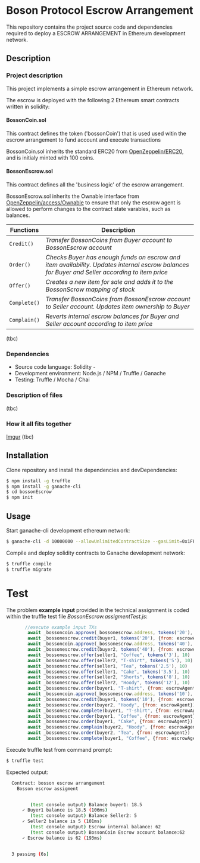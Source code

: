 # Boson Protocol Escrow Arrangement

This repository contains the project source code and dependencies required to deploy a ESCROW ARRANGEMENT in Ethereum development network.

## Description

### Project description
This project implements a simple escrow arrangement in Ethereum network.

The escrow is deployed with the following 2 Ethereum smart contracts written in solidity:

#### BossonCoin.sol
This contract defines the token ('bossonCoin') that is used used witin the escrow arrangement to fund account and execute transactions

BossonCoin.sol inherits the standard ERC20 from [OpenZeppelin/ERC20](https://docs.openzeppelin.com/contracts/3.x/erc20), and is initialy minted with 100 coins.

#### BossonEscrow.sol
This contract defines all the 'business logic' of the escrow arrangement.

BossonEscrow.sol inherits the Ownable interface from [OpenZeppelin/access/Ownable](https://docs.openzeppelin.com/contracts/3.x/api/access#Ownable) to ensure that only the escrow agent is allowed to perform changes to the contract state varables, such as balances. 

Functions | Description
--- | ---
`Credit()` | *Transfer BossonCoins from Buyer account to BossonEscrow account*
`Order()` | *Checks Buyer has enough funds on escrow and item availability. Updates internal escrow balances for Buyer and Seller according to item price*
`Offer()` | *Creates a new item for sale and adds it to the BossonScrow mapping of stock*
`Complete()` | *Transfer BossonCoins from BossonEscrow account to Seller account. Updates item ownership to Buyer*
`Complain()` | *Reverts internal escrow balances for Buyer and Seller account according to item price*

(tbc)


### Dependencies

  - Source code language: Solidity  - 
  - Development environment: Node.js / NPM / Truffle / Ganache
  - Testing: Truffle / Mocha / Chai

### Description of files
(tbc)

### How it all fits together
[Imgur](https://i.imgur.com/Jim5FJv.png)
(tbc)
## Installation

Clone repository and install the dependencies and devDependencies:

```sh
$ npm install -g truffle
$ npm install -g ganache-cli
$ cd bossonEscrow
$ npm init
```


## Usage

Start ganache-cli development ethereum network:
```sh
$ ganache-cli -d 10000000 --allowUnlimitedContractSize --gasLimit=0x1FFFFFFFF
```
Compile and deploy solidity contracts to Ganache development network:

```sh
$ truffle compile
$ truffle migrate
```
# Test
The problem **example input** provided in the technical assignment is coded within the truffle test file *BossonEscrow.assigmentTest.js*:

```javascript
       //execute example input TXs
        await _bossoncoin.approve(_bossonescrow.address, tokens('20'), {from: buyer1})
        await _bossonescrow.credit(buyer1, tokens('20'), {from: escrowAgent})
        await _bossoncoin.approve(_bossonescrow.address, tokens('40'), {from: buyer2})
        await _bossonescrow.credit(buyer2, tokens('40'), {from: escrowAgent})
        await _bossonescrow.offer(seller1, "Coffee", tokens('3'), 10)
        await _bossonescrow.offer(seller2, "T-shirt", tokens('5'), 10)
        await _bossonescrow.offer(seller1, "Tea", tokens('2.5'), 10)
        await _bossonescrow.offer(seller1, "Cake", tokens('3.5'), 10)
        await _bossonescrow.offer(seller2, "Shorts", tokens('8'), 10)
        await _bossonescrow.offer(seller2, "Hoody", tokens('12'), 10)
        await _bossonescrow.order(buyer1, "T-shirt", {from: escrowAgent})
        await _bossoncoin.approve(_bossonescrow.address, tokens('10'), {from: buyer1})
        await _bossonescrow.credit(buyer1, tokens('10'), {from: escrowAgent})
        await _bossonescrow.order(buyer2, "Hoody", {from: escrowAgent})
        await _bossonescrow.complete(buyer1, "T-shirt", {from: escrowAgent})
        await _bossonescrow.order(buyer1, "Coffee", {from: escrowAgent})
        await _bossonescrow.order(buyer1, "Cake", {from: escrowAgent})
        await _bossonescrow.complain(buyer2, "Hoody", {from: escrowAgent})
        await _bossonescrow.order(buyer2, "Tea", {from: escrowAgent})
        await _bossonescrow.complete(buyer1, "Coffee", {from: escrowAgent})
```
Execute truffle test from command prompt:

```sh
$ truffle test
```

Expected output:

```bash
  Contract: bosson escrow arrangement
    Bosson escrow assigment


         (test console output) Balance buyer1: 18.5
      ✓ Buyer1 balance is 18.5 (106ms)
         (test console output) Balance Seller2: 5
      ✓ Seller2 balance is 5 (101ms)
         (test console output) Escrow internal balance: 62
         (test console output) BossonCoin Escrow account balance:62
      ✓ Escrow balance is 62 (193ms)


  3 passing (6s)
```
